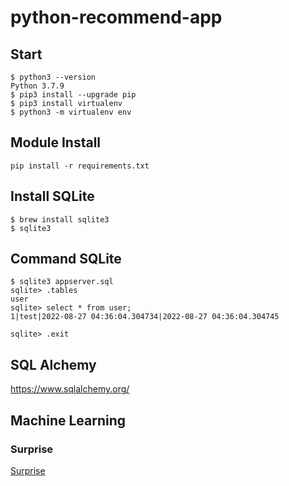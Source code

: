 # python-recommend-app

## Start

```
$ python3 --version
Python 3.7.9
$ pip3 install --upgrade pip
$ pip3 install virtualenv
$ python3 -m virtualenv env
```

## Module Install

```
pip install -r requirements.txt
```

## Install SQLite

```
$ brew install sqlite3
$ sqlite3

```

## Command SQLite

```
$ sqlite3 appserver.sql
sqlite> .tables
user
sqlite> select * from user;
1|test|2022-08-27 04:36:04.304734|2022-08-27 04:36:04.304745

sqlite> .exit
```

## SQL Alchemy
https://www.sqlalchemy.org/

## Machine Learning

### Surprise
[Surprise](https://surpriselib.com/)
